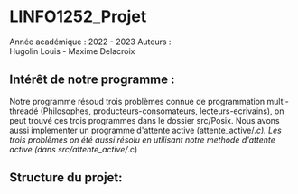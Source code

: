 # LINFO1252_Projet

Année académique : 2022 - 2023
Auteurs :  
Hugolin Louis - Maxime Delacroix   

## Intérêt de notre programme :

Notre programme résoud trois problèmes connue de programmation multi-threadé (Philosophes, producteurs-consomateurs, lecteurs-ecrivains), on peut trouvé ces trois programmes dans le dossier src/Posix. Nous avons aussi implementer un programme d'attente active (attente_active/*.c). Les trois problèmes on été aussi résolu en utilisant notre methode d'attente active (dans src/attente_active/*.c) 

## Structure du projet:

